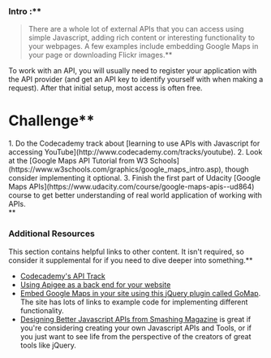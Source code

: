 ### Intro :**



>There are a whole lot of external APIs that you can access using simple Javascript, adding rich content or interesting functionality to your webpages. A few examples include embedding Google Maps in your page or downloading Flickr images.**


To work with an API, you will usually need to register your application with the API provider (and get an API key to identify yourself with when making a request).  After that initial setup, most access is often free.
# Challenge**


<div class="lesson-content__panel" markdown="1">
1. Do the Codecademy track about [learning to use APIs with Javascript for accessing YouTube](http://www.codecademy.com/tracks/youtube).
2. Look at the [Google Maps API Tutorial from W3 Schools](https://www.w3schools.com/graphics/google_maps_intro.asp), though consider implementing it optional.
3. Finish the first part of Udacity [Google Maps APIs](https://www.udacity.com/course/google-maps-apis--ud864) course to get better understanding of real world application of working with APIs.
</div>**


### Additional Resources
This section contains helpful links to other content. It isn't required, so consider it supplemental for if you need to dive deeper into something.**


* [Codecademy's API Track](https://www.codecademy.com/apis)
* [Using Apigee as a back end for your website](http://www.codecademy.com/tracks/apigee)
* [Embed Google Maps in your site using this jQuery plugin called GoMap](http://www.pittss.lv/jquery/gomap/).  The site has lots of links to example code for implementing different functionality.
* [Designing Better Javascript APIs from Smashing Magazine](http://coding.smashingmagazine.com/2012/10/09/designing-javascript-apis-usability/) is great if you're considering creating your own Javascript APIs and Tools, or if you just want to see life from the perspective of the creators of great tools like jQuery.
